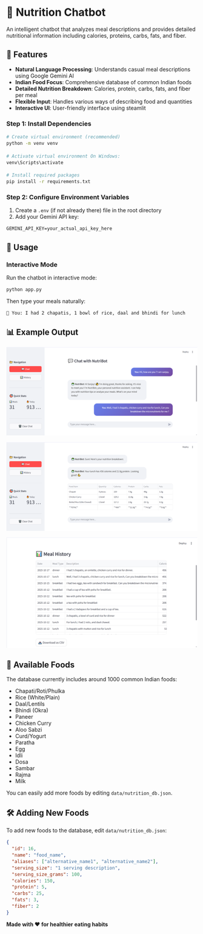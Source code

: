 # 🥗 Nutrition Chatbot

An intelligent chatbot that analyzes meal descriptions and provides detailed nutritional information including calories, proteins, carbs, fats, and fiber.

## 🌟 Features

- **Natural Language Processing**: Understands casual meal descriptions using Google Gemini AI
- **Indian Food Focus**: Comprehensive database of common Indian foods
- **Detailed Nutrition Breakdown**: Calories, protein, carbs, fats, and fiber per meal
- **Flexible Input**: Handles various ways of describing food and quantities
- **Interactive UI**: User-friendly interface using steamlit


### Step 1: Install Dependencies

```bash
# Create virtual environment (recommended)
python -m venv venv

# Activate virtual environment On Windows:
venv\Scripts\activate

# Install required packages
pip install -r requirements.txt
```

### Step 2: Configure Environment Variables

1. Create a `.env` (if not already there) file in the root directory
2. Add your Gemini API key:

```
GEMINI_API_KEY=your_actual_api_key_here
```


## 🎯 Usage

### Interactive Mode

Run the chatbot in interactive mode:

```bash
python app.py
```

Then type your meals naturally:

```
💬 You: I had 2 chapatis, 1 bowl of rice, daal and bhindi for lunch
```

## 📊 Example Output

![Output Image](image.png)

![Output Image](image-1.png)

![History of Nutrients](image-2.png)

## 🍛 Available Foods

The database currently includes around 1000 common Indian foods:
- Chapati/Roti/Phulka
- Rice (White/Plain)
- Daal/Lentils
- Bhindi (Okra)
- Paneer
- Chicken Curry
- Aloo Sabzi
- Curd/Yogurt
- Paratha
- Egg
- Idli
- Dosa
- Sambar
- Rajma
- Milk

You can easily add more foods by editing `data/nutrition_db.json`.

## 🛠️ Adding New Foods

To add new foods to the database, edit `data/nutrition_db.json`:

```json
{
  "id": 16,
  "name": "food_name",
  "aliases": ["alternative_name1", "alternative_name2"],
  "serving_size": "1 serving description",
  "serving_size_grams": 100,
  "calories": 150,
  "protein": 5,
  "carbs": 25,
  "fats": 3,
  "fiber": 2
}
```

**Made with ❤️ for healthier eating habits**